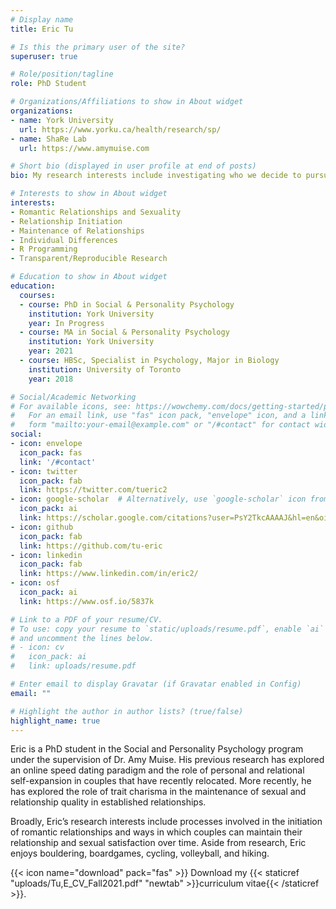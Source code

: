 ```yaml
---
# Display name
title: Eric Tu

# Is this the primary user of the site?
superuser: true

# Role/position/tagline
role: PhD Student

# Organizations/Affiliations to show in About widget
organizations:
- name: York University
  url: https://www.yorku.ca/health/research/sp/
- name: ShaRe Lab
  url: https://www.amymuise.com

# Short bio (displayed in user profile at end of posts)
bio: My research interests include investigating who we decide to pursue a relationship with and how we can maintain a satisfying and stable relationship over time.

# Interests to show in About widget
interests:
- Romantic Relationships and Sexuality
- Relationship Initiation
- Maintenance of Relationships
- Individual Differences
- R Programming
- Transparent/Reproducible Research

# Education to show in About widget
education:
  courses:
  - course: PhD in Social & Personality Psychology
    institution: York University
    year: In Progress
  - course: MA in Social & Personality Psychology
    institution: York University
    year: 2021
  - course: HBSc, Specialist in Psychology, Major in Biology
    institution: University of Toronto
    year: 2018

# Social/Academic Networking
# For available icons, see: https://wowchemy.com/docs/getting-started/page-builder/#icons
#   For an email link, use "fas" icon pack, "envelope" icon, and a link in the
#   form "mailto:your-email@example.com" or "/#contact" for contact widget.
social:
- icon: envelope
  icon_pack: fas
  link: '/#contact'
- icon: twitter
  icon_pack: fab
  link: https://twitter.com/tueric2
- icon: google-scholar  # Alternatively, use `google-scholar` icon from `ai` icon pack
  icon_pack: ai
  link: https://scholar.google.com/citations?user=PsY2TkcAAAAJ&hl=en&oi=sra
- icon: github
  icon_pack: fab
  link: https://github.com/tu-eric
- icon: linkedin
  icon_pack: fab
  link: https://www.linkedin.com/in/eric2/
- icon: osf
  icon_pack: ai
  link: https://www.osf.io/5837k

# Link to a PDF of your resume/CV.
# To use: copy your resume to `static/uploads/resume.pdf`, enable `ai` icons in `params.toml`, 
# and uncomment the lines below.
# - icon: cv
#   icon_pack: ai
#   link: uploads/resume.pdf

# Enter email to display Gravatar (if Gravatar enabled in Config)
email: ""

# Highlight the author in author lists? (true/false)
highlight_name: true
---
```


Eric is a PhD student in the Social and Personality Psychology program under the supervision of Dr. Amy Muise. His previous research has explored an online speed dating paradigm and the role of personal and relational self-expansion in couples that have recently relocated. More recently, he has explored the role of trait charisma in the maintenance of sexual and relationship quality in established relationships.

Broadly, Eric’s research interests include processes involved in the initiation of romantic relationships and ways in which couples can maintain their relationship and sexual satisfaction over time. Aside from research, Eric enjoys bouldering, boardgames, cycling, volleyball, and hiking.



{{< icon name="download" pack="fas" >}} Download my {{< staticref "uploads/Tu,E_CV_Fall2021.pdf" "newtab" >}}curriculum vitae{{< /staticref >}}.
